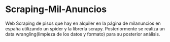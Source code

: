 # Scraping-Mil-Anuncios
Web Scraping de pisos que hay en alquiler en la página de milanuncios en españa utilizando un spider y la librería scrapy.
Posteriormente se realiza un data wrangling(limpieza de los datos y formato) para su posterior análisis.
